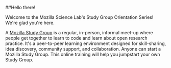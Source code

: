 
##Hello there!

Welcome to the Mozilla Science Lab's Study Group Orientation Series! We're glad you're here.

A [Mozilla Study Group](https://github.com/mozillascience/studygroup) is a regular, in-person, informal meet-up where people get together to learn to code and learn about open research practice. It's a peer-to-peer learning environment designed for skill-sharing, idea discovery, community support, and collaboration. Anyone can start a Mozilla Study Group. This online training will help you jumpstart your own Study Group. 

